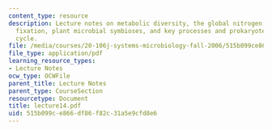 ```yaml
---
content_type: resource
description: Lecture notes on metabolic diversity, the global nitrogen cycle, nitrogen
  fixation, plant microbial symbioses, and key processes and prokaryotes in the nitrogen
  cycle.
file: /media/courses/20-106j-systems-microbiology-fall-2006/515b099ce866df86f82c31a5e9cfd8e6_lecture14.pdf
file_type: application/pdf
learning_resource_types:
- Lecture Notes
ocw_type: OCWFile
parent_title: Lecture Notes
parent_type: CourseSection
resourcetype: Document
title: lecture14.pdf
uid: 515b099c-e866-df86-f82c-31a5e9cfd8e6
---
```

